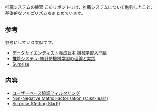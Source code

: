  推薦システムの練習
このリポジトリは、推薦システムについて勉強したこと、基礎的なアルゴリズムをまとめています。

## 参考
参考にしている文献です。
- [データサイエンティスト養成読本 機械学習入門編](https://www.amazon.co.jp/%E3%83%87%E3%83%BC%E3%82%BF%E3%82%B5%E3%82%A4%E3%82%A8%E3%83%B3%E3%83%86%E3%82%A3%E3%82%B9%E3%83%88%E9%A4%8A%E6%88%90%E8%AA%AD%E6%9C%AC-%E6%A9%9F%E6%A2%B0%E5%AD%A6%E7%BF%92%E5%85%A5%E9%96%80%E7%B7%A8-%E6%AF%94%E6%88%B8%E5%B0%86%E5%B9%B3-ebook/dp/B0152OV4VW/ref=sr_1_1?__mk_ja_JP=%E3%82%AB%E3%82%BF%E3%82%AB%E3%83%8A&dchild=1&keywords=%E3%83%87%E3%83%BC%E3%82%BF%E3%82%B5%E3%82%A4%E3%82%A8%E3%83%B3%E3%83%86%E3%82%A3%E3%82%B9%E3%83%88%E9%A4%8A%E6%88%90%E8%AA%AD%E6%9C%AC+%E6%A9%9F%E6%A2%B0%E5%AD%A6%E7%BF%92&qid=1599833987&sr=8-1)
- [推薦システム: 統計的機械学習の理論と実践](https://www.amazon.co.jp/%E6%8E%A8%E8%96%A6%E3%82%B7%E3%82%B9%E3%83%86%E3%83%A0-%E7%B5%B1%E8%A8%88%E7%9A%84%E6%A9%9F%E6%A2%B0%E5%AD%A6%E7%BF%92%E3%81%AE%E7%90%86%E8%AB%96%E3%81%A8%E5%AE%9F%E8%B7%B5-Deepak-K-Agarwal/dp/4320124308?pd_rd_w=XmFEf&pf_rd_p=e03a8522-fd59-4a43-8db2-6226539c6781&pf_rd_r=B7THX7ZBS8N7RR2VHWF6&pd_rd_r=9cf3ff87-d9dc-4c71-8fe6-3e72c9997bc6&pd_rd_wg=SbvT5)
- [Surprise](https://github.com/NicolasHug/Surprise)

## 内容
- [ユーザーベース協調フィルタリング](https://github.com/emori92/recommender_practice/blob/master/1_movie_memory_base_recommender.ipynb)
- [Non-Negative Matrix Factorization (scikit-learn)](https://github.com/emori92/recommender_practice/blob/master/2_recommender_practice.ipynb)
- [Surprise (Getting Start!)](https://github.com/emori92/recommender_practice/blob/master/3_surprise_tutorial.ipynb)
